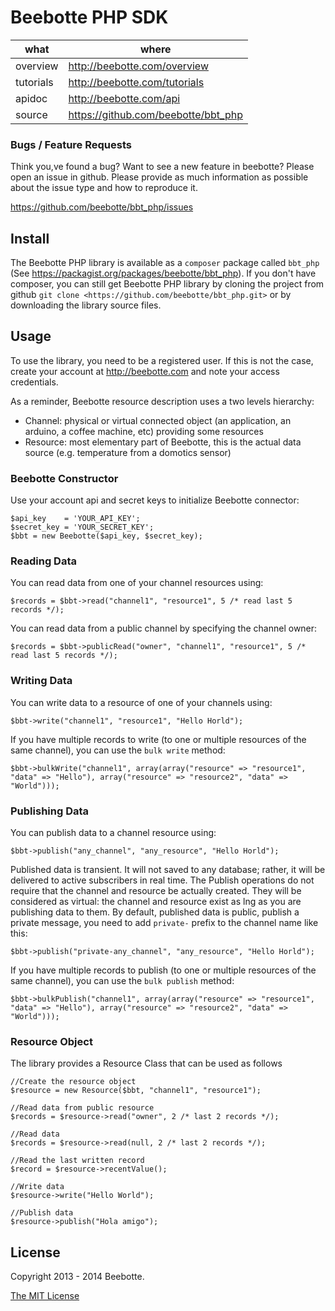 Beebotte PHP SDK
================

| what          | where                                  |
|---------------|----------------------------------------|
| overview      | http://beebotte.com/overview           |
| tutorials     | http://beebotte.com/tutorials          |
| apidoc        | http://beebotte.com/api                |
| source        | https://github.com/beebotte/bbt_php    |

### Bugs / Feature Requests

Think you,ve found a bug? Want to see a new feature in beebotte? Please open an
issue in github. Please provide as much information as possible about the issue type and how to reproduce it.

  https://github.com/beebotte/bbt_php/issues

## Install

The Beebotte PHP library is available as a `composer` package called `bbt_php` (See <https://packagist.org/packages/beebotte/bbt_php>). 
If you don't have composer, you can still get Beebotte PHP library by cloning the project from github `git clone <https://github.com/beebotte/bbt_php.git>` or by downloading the library source files.

## Usage
To use the library, you need to be a registered user. If this is not the case, create your account at <http://beebotte.com> and note your access credentials.

As a reminder, Beebotte resource description uses a two levels hierarchy:

* Channel: physical or virtual connected object (an application, an arduino, a coffee machine, etc) providing some resources
* Resource: most elementary part of Beebotte, this is the actual data source (e.g. temperature from a domotics sensor)
  
### Beebotte Constructor
Use your account api and secret keys to initialize Beebotte connector:

    $api_key    = 'YOUR_API_KEY';
    $secret_key = 'YOUR_SECRET_KEY';
    $bbt = new Beebotte($api_key, $secret_key);

### Reading Data
You can read data from one of your channel resources using:

    $records = $bbt->read("channel1", "resource1", 5 /* read last 5 records */);
    
You can read data from a public channel by specifying the channel owner:

    $records = $bbt->publicRead("owner", "channel1", "resource1", 5 /* read last 5 records */);
    
### Writing Data
You can write data to a resource of one of your channels using:

    $bbt->write("channel1", "resource1", "Hello Horld");
    
If you have multiple records to write (to one or multiple resources of the same channel), you can use the `bulk write` method:

    $bbt->bulkWrite("channel1", array(array("resource" => "resource1", "data" => "Hello"), array("resource" => "resource2", "data" => "World")));

### Publishing Data
You can publish data to a channel resource using:

    $bbt->publish("any_channel", "any_resource", "Hello Horld");

Published data is transient. It will not saved to any database; rather, it will be delivered to active subscribers in real time. 
The Publish operations do not require that the channel and resource be actually created. 
They will be considered as virtual: the channel and resource exist as lng as you are publishing data to them. 
By default, published data is public, publish a private message, you need to add `private-` prefix to the channel name like this:

    $bbt->publish("private-any_channel", "any_resource", "Hello Horld");

If you have multiple records to publish (to one or multiple resources of the same channel), you can use the `bulk publish` method:

    $bbt->bulkPublish("channel1", array(array("resource" => "resource1", "data" => "Hello"), array("resource" => "resource2", "data" => "World")));

### Resource Object
The library provides a Resource Class that can be used as follows

    //Create the resource object
    $resource = new Resource($bbt, "channel1", "resource1");
    
    //Read data from public resource
    $records = $resource->read("owner", 2 /* last 2 records */);
    
    //Read data
    $records = $resource->read(null, 2 /* last 2 records */);
    
    //Read the last written record
    $record = $resource->recentValue();
    
    //Write data
    $resource->write("Hello World");
    
    //Publish data
    $resource->publish("Hola amigo");

## License
Copyright 2013 - 2014 Beebotte.

[The MIT License](http://opensource.org/licenses/MIT)